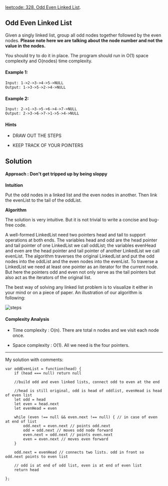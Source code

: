 [leetcode: 328. Odd Even Linked List](https://leetcode.com/problems/odd-even-linked-list/).

## Odd Even Linked List
Given a singly linked list, group all odd nodes together followed by the even nodes. <strong>Please note here we are talking about the node number and not the value in the nodes.</strong>

You should try to do it in place. The program should run in O(1) space complexity and O(nodes) time complexity.
#### Example 1:
```
Input: 1->2->3->4->5->NULL
Output: 1->3->5->2->4->NULL
```
#### Example 2:
```
Input: 2->1->3->5->6->4->7->NULL
Output: 2->3->6->7->1->5->4->NULL

```

#### Hints
* DRAW OUT THE STEPS

* KEEP TRACK OF YOUR POINTERS

## Solution

#### Approach : Don't get tripped up by being sloppy

<strong>Intuition</strong>

Put the odd nodes in a linked list and the even nodes in another. Then link the evenList to the tail of the oddList.


<strong>Algorithm</strong>

The solution is very intuitive. But it is not trivial to write a concise and bug-free code.

A well-formed LinkedList need two pointers head and tail to support operations at both ends. The variables head and odd are the head pointer and tail pointer of one LinkedList we call oddList; the variables evenHead and even are the head pointer and tail pointer of another LinkedList we call evenList. The algorithm traverses the original LinkedList and put the odd nodes into the oddList and the even nodes into the evenList. To traverse a LinkedList we need at least one pointer as an iterator for the current node. But here the pointers odd and even not only serve as the tail pointers but also act as the iterators of the original list.

The best way of solving any linked list problem is to visualize it either in your mind or on a piece of paper. An illustration of our algorithm is following:

![steps](https://leetcode.com/problems/odd-even-linked-list/Figures/328_Odd_Even.svg)

#### Complexity Analysis

* Time complexity : O(n). There are total n nodes and we visit each node once.

* Space complexity : O(1). All we need is the four pointers.

**************

My solution with comments:
```
var oddEvenList = function(head) {
    if (head === null) return null

    //build odd and even linked lists, connect odd to even at the end

    //head is still original, odd is head of oddlist, evenHead is head of even list
    let odd = head
    let even = head.next
    let evenHead = even

    while (even !== null && even.next !== null) { // in case of even at end of list
        odd.next = even.next // points odd.next
        odd = odd.next // moves odd node forward
        even.next = odd.next // points even.next
        even = even.next // moves even forward
    }

    odd.next = evenHead // connects two lists. odd in front so odd.next points to even list

    // odd is at end of odd list, even is at end of even list
    return head

};
```
